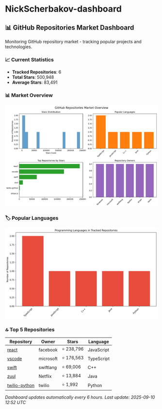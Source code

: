 # NickScherbakov-dashboard

## 📊 GitHub Repositories Market Dashboard

Monitoring GitHub repository market - tracking popular projects and technologies.

### 📈 Current Statistics
- **Tracked Repositories**: 6
- **Total Stars**: 500,948
- **Average Stars**: 83,491

### 📊 Market Overview
![Market Overview](charts/overview.png)

### 🏷️ Popular Languages
![Languages](charts/languages.png)

### 🔝 Top 5 Repositories
| Repository | Owner | Stars | Language |
|------------|-------|-------|----------|
| [react](https://github.com/facebook/react) | facebook | ⭐ 238,796 | JavaScript |
| [vscode](https://github.com/microsoft/vscode) | microsoft | ⭐ 176,563 | TypeScript |
| [swift](https://github.com/swiftlang/swift) | swiftlang | ⭐ 69,006 | C++ |
| [zuul](https://github.com/Netflix/zuul) | Netflix | ⭐ 13,884 | Java |
| [twilio-python](https://github.com/twilio/twilio-python) | twilio | ⭐ 1,992 | Python |

*Dashboard updates automatically every 6 hours. Last update: 2025-09-10 12:52 UTC*